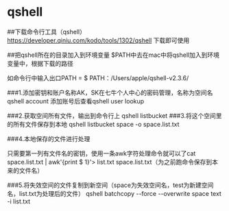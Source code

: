 # qshell

##下载命令行工具（qshell）
 https://developer.qiniu.com/kodo/tools/1302/qshell 下载即可使用

##把qshell所在的目录加入到环境变量
$PATH中去在mac中将qshell加入到环境变量中，根据下载的路径

如命令行中输入出口PATH = $ PATH：/Users/apple/qshell-v2.3.6/

###1.添加密钥和账户名称AK，SK在七牛个人中心的密码管理，名称为空间名
qshell account <Your AccessKey> <Your SecretKey> <Your Name>
添加账号后查看qshell user lookup <Your Name>

###2.获取空间所有文件，输出到命令行上
qshell listbucket
###3.将这个空间里的所有文件保存到本地
qshell listbucket space -o space.list.txt

###4.本地保存的文件进行处理

只需要第一列有文件名的密钥，使用一条awk字符处理命令就可以了cat space.list.txt | awk'{print $ 1}'> list.txt space.list.txt（为之前跑命令保存到本来的文件名）

###5.将失效空间的文件复制到新空间（space为失效空间名，test为新建空间名，list.txt为处理后的文件）
qshell batchcopy --force --overwrite space text -i list.txt